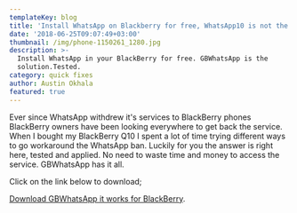 ```yaml
---
templateKey: blog
title: 'Install WhatsApp on Blackberry for free, WhatsApp10 is not the only option!'
date: '2018-06-25T09:07:49+03:00'
thumbnail: /img/phone-1150261_1280.jpg
description: >-
  Install WhatsApp in your BlackBerry for free. GBWhatsApp is the
  solution.Tested.
category: quick fixes
author: Austin Okhala
featured: true
---
```

Ever since WhatsApp withdrew it's services to BlackBerry phones BlackBerry owners have been looking everywhere to get back the service. When I bought my BlackBerry Q10 I spent a lot of time trying different ways to go workaround the WhatsApp ban. Luckily for you the answer is right here, tested and applied. No need to waste time and money to access the service. GBWhatsApp has it all.

Click on the link below to download;

[Download GBWhatsApp it works for BlackBerry](https://latestmodsapk.com/gbwhatsapp-apk-download-latest-version/).
